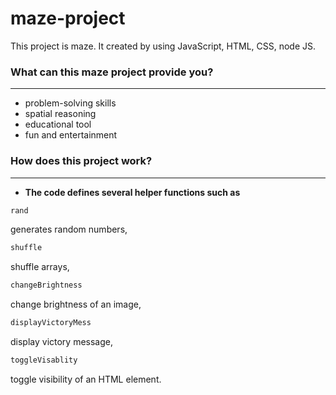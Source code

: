 # maze-project

This project is maze. It created by using JavaScript, HTML, CSS, node JS.

### What can this maze project provide you?
<hr>

* problem-solving skills
* spatial reasoning
* educational tool
* fun and entertainment

### How does this project work?
<hr>

- **The code defines several helper functions such as**
 ```javascript 
rand
 ```
 generates random numbers, 
 ```javascript
shuffle
 ```
 shuffle arrays, 
 ```javascript
 changeBrightness
 ```
 change brightness of an image, 
 ```javascript
 displayVictoryMess
 ```
 display victory message, 
 ```javascript
 toggleVisablity
 ```
 toggle visibility of an HTML element.
